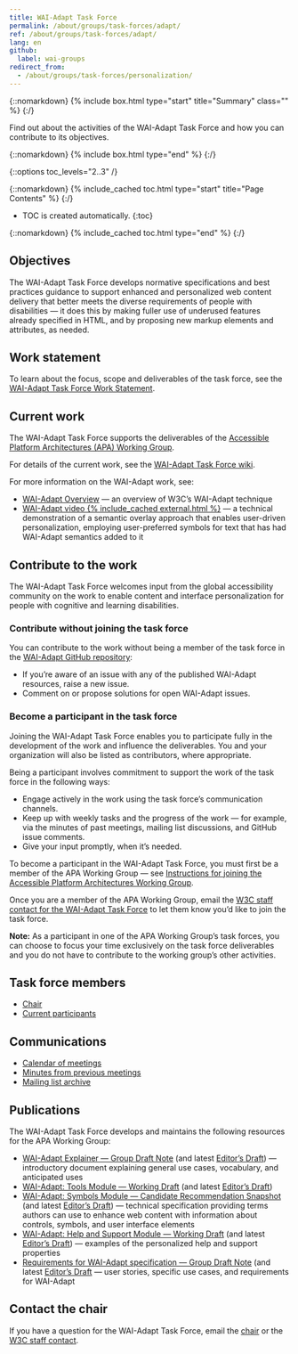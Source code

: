 ```yaml
---
title: WAI-Adapt Task Force
permalink: /about/groups/task-forces/adapt/
ref: /about/groups/task-forces/adapt/
lang: en
github:
  label: wai-groups
redirect_from:
  - /about/groups/task-forces/personalization/
---
```


{::nomarkdown}
{% include box.html type="start" title="Summary" class="" %}
{:/}

Find out about the activities of the WAI-Adapt Task Force and how you can contribute to its objectives.

{::nomarkdown}
{% include box.html type="end" %}
{:/}

{::options toc_levels="2..3" /}

{::nomarkdown}
{% include_cached toc.html type="start" title="Page Contents" %}
{:/}

-   TOC is created automatically.
{:toc}

{::nomarkdown}
{% include_cached toc.html type="end" %}
{:/}

## Objectives

The WAI-Adapt Task Force develops normative specifications and best practices guidance to support enhanced and personalized web content delivery that better meets the diverse requirements of people with disabilities — it does this by making fuller use of underused features already specified in HTML, and by proposing new markup elements and attributes, as needed.

## Work statement

To learn about the focus, scope and deliverables of the task force, see the [WAI-Adapt Task Force Work Statement](/about/groups/task-forces/adapt/work-statement/).

## Current work

The WAI-Adapt Task Force supports the deliverables of the [Accessible Platform Architectures (APA) Working Group](/about/groups/apawg/).

For details of the current work, see the [WAI-Adapt Task Force wiki](https://github.com/w3c/adapt/wiki).

For more information on the WAI-Adapt work, see:

* [WAI-Adapt Overview](https://www.w3.org/WAI/adapt/) &mdash; an overview of W3C’s WAI-Adapt technique
* [WAI-Adapt video {% include_cached external.html %}](https://ln.sync.com/dl/04f8c9330/) &mdash; a technical demonstration of a semantic overlay approach that enables user-driven personalization, employing user-preferred symbols for text that has had WAI-Adapt semantics added to it

## Contribute to the work

The WAI-Adapt Task Force welcomes input from the global accessibility community on the work to enable content and interface personalization for people with cognitive and learning disabilities.

### Contribute without joining the task force

You can contribute to the work without being a member of the task force in the [WAI-Adapt GitHub repository](https://github.com/w3c/adapt/issues):

* If you’re aware of an issue with any of the published WAI-Adapt resources, raise a new issue.
* Comment on or propose solutions for open WAI-Adapt issues.

### Become a participant in the task force

Joining the WAI-Adapt Task Force enables you to participate fully in the development of the work and influence the deliverables. You and your organization will also be listed as contributors, where appropriate.

Being a participant involves commitment to support the work of the task force in the following ways:

* Engage actively in the work using the task force’s communication channels.
* Keep up with weekly tasks and the progress of the work &mdash; for example, via the minutes of past meetings, mailing list discussions, and GitHub issue comments.
* Give your input promptly, when it’s needed.

To become a participant in the WAI-Adapt Task Force, you must first be a member of the APA Working Group &mdash; see [Instructions for joining the Accessible Platform Architectures Working Group](https://www.w3.org/groups/wg/apa/instructions/).

Once you are a member of the APA Working Group, email the [W3C staff contact for the WAI-Adapt Task Force](https://www.w3.org/groups/tf/personalization-tf/participants/#staff) to let them know you’d like to join the task force.

**Note:** As a participant in one of the APA Working Group’s task forces, you can choose to focus your time exclusively on the task force deliverables and you do not have to contribute to the working group’s other activities.

## Task force members

* [Chair](https://www.w3.org/groups/tf/personalization-tf/participants/#chairs)
* [Current participants](https://www.w3.org/groups/tf/personalization-tf/participants/#participants)

## Communications

* [Calendar of meetings](https://www.w3.org/groups/tf/personalization-tf/calendar/)
* [Minutes from previous meetings](https://www.w3.org/WAI/APA/task-forces/adapt/minutes)
* [Mailing list archive](https://lists.w3.org/Archives/Public/public-adapt/)

## Publications

The WAI-Adapt Task Force develops and maintains the following resources for the APA Working Group:

* [WAI-Adapt Explainer &mdash; Group Draft Note](https://www.w3.org/TR/adapt/) (and latest [Editor’s Draft](https://w3c.github.io/adapt/)) &mdash; introductory document explaining general use cases, vocabulary, and anticipated uses
* [WAI-Adapt: Tools Module &mdash; Working Draft](https://www.w3.org/TR/adapt-tools/) (and latest [Editor’s Draft](https://w3c.github.io/adapt/tools/))
* [WAI-Adapt: Symbols Module &mdash; Candidate Recommendation Snapshot](https://www.w3.org/TR/adapt-symbols/) (and latest [Editor’s Draft](https://w3c.github.io/adapt/symbols/)) &mdash; technical specification providing terms authors can use to enhance web content with information about controls, symbols, and user interface elements
* [WAI-Adapt: Help and Support Module &mdash; Working Draft](https://www.w3.org/TR/adapt-help/) (and latest [Editor’s Draft](https://w3c.github.io/adapt/help/)) &mdash; examples of the personalized help and support properties
* [Requirements for WAI-Adapt specification &mdash; Group Draft Note](https://www.w3.org/TR/adapt-requirements/) (and latest [Editor’s Draft](https://w3c.github.io/adapt/requirements/) &mdash; user stories, specific use cases, and requirements for WAI-Adapt

## Contact the chair

If you have a question for the WAI-Adapt Task Force, email the [chair](https://www.w3.org/groups/tf/personalization-tf/participants/#chairs) or the [W3C staff contact](https://www.w3.org/groups/tf/personalization-tf/participants/#staff).